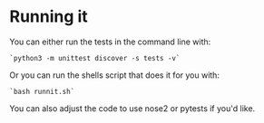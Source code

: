 # Running it

You can either run the tests in the command line with:

    `python3 -m unittest discover -s tests -v`

Or you can run the shells script that does it for you with:

    `bash runnit.sh`

You can also adjust the code to use nose2 or pytests if you'd like.